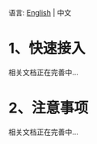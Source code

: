 语言:  [English](https://github.com/yangfanyu/zycloud_client/blob/main/README.md) | 中文 

# 1、快速接入

相关文档正在完善中...

# 2、注意事项

相关文档正在完善中...